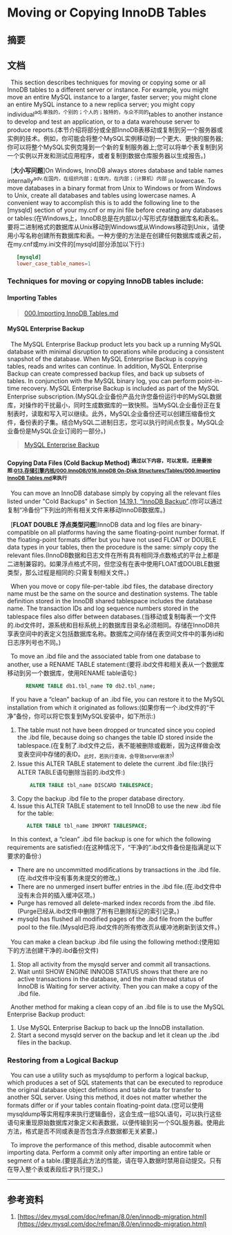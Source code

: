 #  Moving or Copying InnoDB Tables
## 摘要

## 文档
&nbsp;&nbsp;This section describes techniques for moving or copying some or all InnoDB tables to a different server or instance. For example, you might move an entire MySQL instance to a larger, faster server; you might clone an entire MySQL instance to a new replica server; you might copy individual<sup>adj.单独的，个别的；个人的；独特的，与众不同的</sup>tables to another instance to develop and test an application, or to a data warehouse server to produce reports.(本节介绍将部分或全部InnoDB表移动或复制到另一个服务器或实例的技术。例如，你可能会将整个MySQL实例移动到一个更大、更快的服务器;你可以将整个MySQL实例克隆到一个新的复制服务器上;您可以将单个表复制到另一个实例以开发和测试应用程序，或者复制到数据仓库服务器以生成报告。)

&nbsp;&nbsp;[**大小写问题**]On Windows, InnoDB always stores database and table names internally<sup>adv.在国内，在组织内部；在体内，在内部；（计算机）内部</sup> in lowercase. To move databases in a binary format from Unix to Windows or from Windows to Unix, create all databases and tables using lowercase names. A convenient way to accomplish this is to add the following line to the [mysqld] section of your my.cnf or my.ini file before creating any databases or tables:(在Windows上，InnoDB总是在内部以小写形式存储数据库名和表名。要将二进制格式的数据库从Unix移动到Windows或从Windows移动到Unix，请使用小写名称创建所有数据库和表。一种方便的方法是在创建任何数据库或表之前，在my.cnf或my.ini文件的[mysqld]部分添加以下行:)
  ```conf
     [mysqld]
     lower_case_table_names=1
  ```

### Techniques for moving or copying InnoDB tables include:
#### Importing Tables
> [000.Importing InnoDB Tables.md](./000.Importing%20InnoDB%20Tables.md)


#### MySQL Enterprise Backup
&nbsp;&nbsp;The MySQL Enterprise Backup product lets you back up a running MySQL database with minimal disruption to operations while producing a consistent snapshot of the database. When MySQL Enterprise Backup is copying tables, reads and writes can continue. In addition, MySQL Enterprise Backup can create compressed backup files, and back up subsets of tables. In conjunction with the MySQL binary log, you can perform point-in-time recovery. MySQL Enterprise Backup is included as part of the MySQL Enterprise subscription.(MySQL企业备份产品允许您备份运行中的MySQL数据库，对操作的干扰最小，同时生成数据库的一致快照。当MySQL企业备份正在复制表时，读取和写入可以继续。此外，MySQL企业备份还可以创建压缩备份文件，备份表的子集。结合MySQL二进制日志，您可以执行时间点恢复。MySQL企业备份是MySQL企业订阅的一部分。)
> [MySQL Enterprise Backup](../../../../019.MySQL运维篇/000.MySQL%20Enterprise%20Backup.md)

#### Copying Data Files (Cold Backup Method) <sup>通过以下内容，可以发现，还是要按照:[013.存储引擎内核/000.InnoDB/016.InnoDB On-Disk Structures/Tables/000.Importing InnoDB Tables.md](./000.Importing%20InnoDB%20Tables.md)来执行</sup>
&nbsp;&nbsp;You can move an InnoDB database simply by copying all the relevant files listed under "Cold Backups" in Section [14.19.1, “InnoDB Backup”](../../../../019.MySQL运维篇/001.InnoDB%20Backup.md).(你可以通过复制“冷备份”下列出的所有相关文件来移动InnoDB数据库。)

&nbsp;&nbsp;[**FLOAT DOUBLE 浮点类型问题**]InnoDB data and log files are binary-compatible on all platforms having the same floating-point number format. If the floating-point formats differ but you have not used FLOAT or DOUBLE data types in your tables, then the procedure is the same: simply copy the relevant files.(InnoDB数据和日志文件在所有具有相同浮点数格式的平台上都是二进制兼容的。如果浮点格式不同，但您没有在表中使用FLOAT或DOUBLE数据类型，那么过程是相同的:只需复制相关文件。)

&nbsp;&nbsp;When you move or copy file-per-table .ibd files, the database directory name must be the same on the source and destination systems. The table definition stored in the InnoDB shared tablespace includes the database name. The transaction IDs and log sequence numbers stored in the tablespace files also differ between databases.(当移动或复制每表一个文件的.ibd文件时，源系统和目标系统上的数据库目录名必须相同。存储在InnoDB共享表空间中的表定义包括数据库名称。数据库之间存储在表空间文件中的事务id和日志序列号也不同。)

&nbsp;&nbsp;To move an .ibd file and the associated table from one database to another, use a RENAME TABLE statement:(要将.ibd文件和相关表从一个数据库移动到另一个数据库，使用RENAME table语句:)
```sql
      RENAME TABLE db1.tbl_name TO db2.tbl_name;
```

&nbsp;&nbsp;If you have a “clean” backup of an .ibd file, you can restore it to the MySQL installation from which it originated as follows:(如果你有一个.ibd文件的“干净”备份，你可以将它恢复到MySQL安装中，如下所示:)
1. The table must not have been dropped or truncated since you copied the .ibd file, because doing so changes the table ID stored inside the tablespace.(在复制了.ibd文件之后，表不能被删除或截断，因为这样做会改变表空间中存储的表ID。<sub>此时，若执行查询，会导致server崩溃?</sub>)
2. Issue this ALTER TABLE statement to delete the current .ibd file:(执行ALTER TABLE语句删除当前的.ibd文件:)
   ```sql
       ALTER TABLE tbl_name DISCARD TABLESPACE;
   ```
3. Copy the backup .ibd file to the proper database directory.
4. Issue this ALTER TABLE statement to tell InnoDB to use the new .ibd file for the table:
   ```sql
      ALTER TABLE tbl_name IMPORT TABLESPACE;
   ```

&nbsp;&nbsp;In this context, a “clean” .ibd file backup is one for which the following requirements are satisfied:(在这种情况下，“干净的”.ibd文件备份是指满足以下要求的备份:)
- There are no uncommitted modifications by transactions in the .ibd file.(在.ibd文件中没有事务未提交的修改。)
- There are no unmerged insert buffer entries in the .ibd file.(在.ibd文件中没有未合并的插入缓冲区项。)
- Purge has removed all delete-marked index records from the .ibd file.(Purge已经从.ibd文件中删除了所有已删除标记的索引记录。)
- mysqld has flushed all modified pages of the .ibd file from the buffer pool to the file.(Mysqld已将.ibd文件的所有修改页从缓冲池刷新到该文件。)

&nbsp;&nbsp;You can make a clean backup .ibd file using the following method:(使用如下的方法创建干净的.ibd备份文件)
1. Stop all activity from the mysqld server and commit all transactions.
2. Wait until SHOW ENGINE INNODB STATUS shows that there are no active transactions in the database, and the main thread status of InnoDB is Waiting for server activity. Then you can make a copy of the .ibd file.

&nbsp;&nbsp;Another method for making a clean copy of an .ibd file is to use the MySQL Enterprise Backup product:
1. Use MySQL Enterprise Backup to back up the InnoDB installation.
2. Start a second mysqld server on the backup and let it clean up the .ibd files in the backup.

### Restoring from a Logical Backup
&nbsp;&nbsp;You can use a utility such as mysqldump to perform a logical backup, which produces a set of SQL statements that can be executed to reproduce the original database object definitions and table data for transfer to another SQL server. Using this method, it does not matter whether the formats differ or if your tables contain floating-point data.(您可以使用mysqldump等实用程序来执行逻辑备份，这会生成一组SQL语句，可以执行这些语句来重现原始数据库对象定义和表数据，以便传输到另一个SQL服务器。使用此方法，格式是否不同或表是否包含浮点数据都无关紧要。)

&nbsp;&nbsp;To improve the performance of this method, disable autocommit when importing data. Perform a commit only after importing an entire table or segment of a table.(要提高此方法的性能，请在导入数据时禁用自动提交。只有在导入整个表或表段后才执行提交。)


---

## 参考资料
1. [https://dev.mysql.com/doc/refman/8.0/en/innodb-migration.html](https://dev.mysql.com/doc/refman/8.0/en/innodb-migration.html)